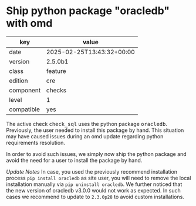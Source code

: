 [//]: # (werk v2)
# Ship python package "oracledb" with omd

key        | value
---------- | ---
date       | 2025-02-25T13:43:32+00:00
version    | 2.5.0b1
class      | feature
edition    | cre
component  | checks
level      | 1
compatible | yes

The active check <tt>check_sql</tt> uses the python package <tt>oracledb</tt>.
Previously, the user needed to install this package by hand. This situation may have caused issues during an omd update regarding python requirements resolution.

In order to avoid such issues, we simply now ship the python package and avoid the need for a user to install the package by hand.

*Update Notes*
In case, you used the previously recommend installation process `pip install oracledb` as site user, you will need to remove the local installation manually via `pip uninstall oracledb`.
We further noticed that the new version of oracledb v3.0.0 would not work as expected. In such cases we recommend to update to `2.3.0p28` to avoid custom installations.
